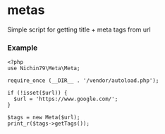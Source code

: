 # metas

Simple script for getting title + meta tags from url

### Example

```
<?php
use Nichin79\Meta\Meta;

require_once (__DIR__ . '/vendor/autoload.php');

if (!isset($url)) {
  $url = 'https://www.google.com/';
}

$tags = new Meta($url);
print_r($tags->getTags());
```

